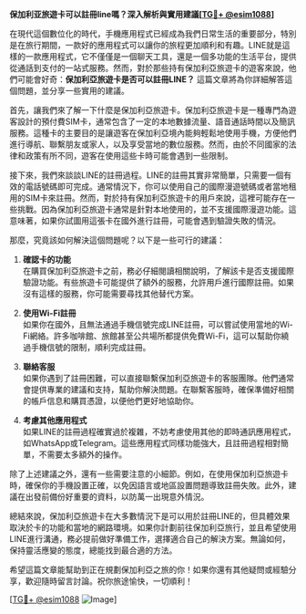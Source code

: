 **保加利亚旅遊卡可以註冊line嗎？深入解析與實用建議[[TG💪+ @esim1088](https://t.me/s/esim1088)]**

在現代這個數位化的時代，手機應用程式已經成為我們日常生活的重要部分，特別是在旅行期間，一款好的應用程式可以讓你的旅程更加順利和有趣。LINE就是這樣的一款應用程式，它不僅僅是一個聊天工具，還是一個多功能的生活平台，提供從通話到支付的一站式服務。然而，對於那些持有保加利亞旅遊卡的遊客來說，他們可能會好奇：**保加利亞旅遊卡是否可以註冊LINE？** 這篇文章將為你詳細解答這個問題，並分享一些實用的建議。

首先，讓我們來了解一下什麼是保加利亞旅遊卡。保加利亞旅遊卡是一種專門為遊客設計的預付費SIM卡，通常包含了一定的本地數據流量、語音通話時間以及簡訊服務。這種卡的主要目的是讓遊客在保加利亞境內能夠輕鬆地使用手機，方便他們進行導航、聯繫朋友或家人，以及享受當地的數位服務。然而，由於不同國家的法律和政策有所不同，遊客在使用這些卡時可能會遇到一些限制。

接下來，我們來談談LINE的註冊過程。LINE的註冊其實非常簡單，只需要一個有效的電話號碼即可完成。通常情況下，你可以使用自己的國際漫遊號碼或者當地租用的SIM卡來註冊。然而，對於持有保加利亞旅遊卡的用戶來說，這裡可能存在一些挑戰。因為保加利亞旅遊卡通常是針對本地使用的，並不支援國際漫遊功能。這意味著，如果你試圖用這張卡在國外進行註冊，可能會遇到驗證失敗的情況。

那麼，究竟該如何解決這個問題呢？以下是一些可行的建議：

1. **確認卡的功能**  
   在購買保加利亞旅遊卡之前，務必仔細閱讀相關說明，了解該卡是否支援國際驗證功能。有些旅遊卡可能提供了額外的服務，允許用戶進行國際註冊。如果沒有這樣的服務，你可能需要尋找其他替代方案。

2. **使用Wi-Fi註冊**  
   如果你在國外，且無法通過手機信號完成LINE註冊，可以嘗試使用當地的Wi-Fi網絡。許多咖啡館、旅館甚至公共場所都提供免費Wi-Fi，這可以幫助你繞過手機信號的限制，順利完成註冊。

3. **聯絡客服**  
   如果你遇到了註冊困難，可以直接聯繫保加利亞旅遊卡的客服團隊。他們通常會提供專業的建議和支持，幫助你解決問題。在聯繫客服時，確保準備好相關的帳戶信息和購買憑證，以便他們更好地協助你。

4. **考慮其他應用程式**  
   如果LINE的註冊過程確實過於複雜，不妨考慮使用其他的即時通訊應用程式，如WhatsApp或Telegram。這些應用程式同樣功能強大，且註冊過程相對簡單，不需要太多額外的操作。

除了上述建議之外，還有一些需要注意的小細節。例如，在使用保加利亞旅遊卡時，確保你的手機設置正確，以免因語言或地區設置問題導致註冊失敗。此外，建議在出發前備份好重要的資料，以防萬一出現意外情況。

總結來說，保加利亞旅遊卡在大多數情況下是可以用於註冊LINE的，但具體效果取決於卡的功能和當地的網路環境。如果你計劃前往保加利亞旅行，並且希望使用LINE進行溝通，務必提前做好準備工作，選擇適合自己的解決方案。無論如何，保持靈活應變的態度，總能找到最合適的方法。

希望這篇文章能幫助到正在規劃保加利亞之旅的你！如果你還有其他疑問或經驗分享，歡迎隨時留言討論。祝你旅途愉快，一切順利！

[[TG💪+ @esim1088](https://t.me/s/esim1088) ![Image](https://i.postimg.cc/4NQfJmqS/Snipaste-2025-05-13-00-14-12.png)]